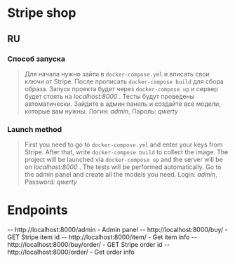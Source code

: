# Stripe shop

## RU

### Способ запуска

> Для начала нужно зайти в ```docker-compose.yml``` и вписать свои ключи от Stripe. После прописать ```docker-compose build``` для сбора образа. Запуск проекта будет через ```docker-compose up``` и сервер будет стоять на *localhost:8000* . Тесты будут проведены автоматически. Зайдите в админ панель и создайте все модели, которые вам нужны. Логин: *admin*, Пароль: *qwerty*

### Launch method

> First you need to go to ``docker-compose.yml`` and enter your keys from Stripe. After that, write ``docker-compose build`` to collect the image. The project will be launched via ``docker-compose up`` and the server will be on *localhost:8000* . The tests will be performed automatically. Go to the admin panel and create all the models you need. Login: *admin*, Password: *qwerty*

# Endpoints

-- http://localhost:8000/admin - Admin panel
-- http://localhost:8000/buy/<id> - GET Stripe item id
-- http://localhost:8000/item/<id> - Get item info
-- http://localhost:8000/buy/order/<id> - GET Stripe order id
-- http://localhost:8000/order/<id> - Get order info
